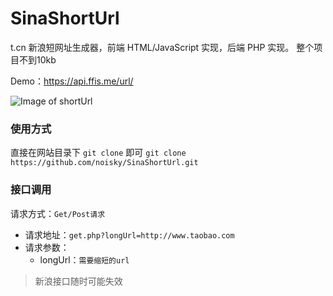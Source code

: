 # SinaShortUrl
t.cn 新浪短网址生成器，前端 HTML/JavaScript 实现，后端 PHP 实现。
整个项目不到10kb

Demo：https://api.ffis.me/url/

![Image of shortUrl](https://img.ffis.me/images/2020/04/21/t.cnShortUrl.png)

### 使用方式
直接在网站目录下 `git clone` 即可
`git clone https://github.com/noisky/SinaShortUrl.git`

### 接口调用
请求方式：`Get/Post请求`
- 请求地址：`get.php?longUrl=http://www.taobao.com`
- 请求参数：
    - longUrl：`需要缩短的url`
    
> 新浪接口随时可能失效